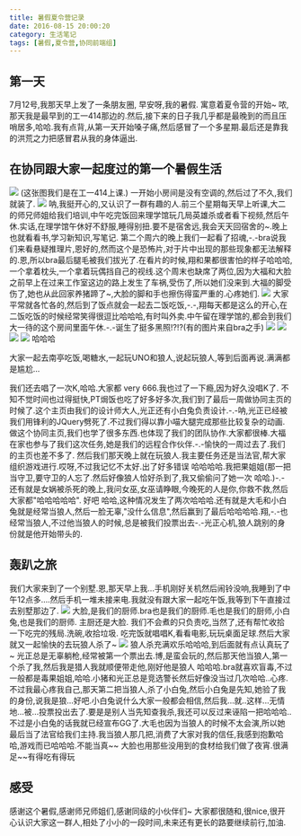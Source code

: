 ```yaml
---
title: 暑假夏令营记录
date: 2016-08-15 20:00:20
category: 生活笔记
tags: [暑假,夏令营,协同前端组]
---
```

## 第一天
7月12号,我那天早上发了一条朋友圈, 早安呀,我的暑假. 寓意着夏令营的开始~ 哝,那天我是最早到的工一414那边的.然后,接下来的日子我几乎都是最晚到的而且压哨居多,哈哈.我有点背,从第一天开始嗓子痛,然后感冒了一个多星期.最后还是靠我的洪荒之力把感冒君从我的身体逼出.
## 在协同跟大家一起度过的第一个暑假生活
![](http://i1.buimg.com/567571/2ecde9607d1dacb7.jpg)
(这张图我们是在工一414上课.)
一开始小房间是没有空调的,然后过了不久,我们就装了.
![](http://i1.buimg.com/567571/cb2d97682cf34195.jpg)
呐,我挺开心的,又认识了一群有趣的人.前三个星期每天早上听课,大二的师兄师姐给我们培训,中午吃完饭回来理学馆玩几局英雄杀或者看下视频,然后午休.实话,在理学馆午休好不舒服,睡得别扭.要不是宿舍远,我会天天回宿舍的~.晚上也就看看书,学习新知识,写笔记. 第二个周六的晚上我们一起看了招魂,-.-bra说我们来看悬疑推理片,恩好的,然而这个是恐怖片,对于片中出现的那些现象都无法解释的.恩,所以bra最后腿毛被我们拔光了.在看片的时候,翔和果都很害怕的样子哈哈哈,一个拿着枕头,一个拿着玩偶挡自己的视线.这个周末也缺席了两位,因为大福和大脸之前早上在过来工作室这边的路上发生了车祸,受伤了,所以她们没来到.大福的脚受伤了,她也从此回家养猪蹄了~,大脸的脚和手也擦伤得蛮严重的.心疼她们.
![](http://i1.buimg.com/567571/7b6db70cfe3fa856.jpg)
大家平常就各忙各的,然后到了饭点就会一起去二饭吃饭,-.-,翔每天都是这么的开心,在二饭吃饭的时候经常笑得很逗比哈哈哈,有时叫外卖.中午留在理学馆的,都会到我们大一待的这个房间里面午休.-.-诞生了挺多黑照!?!?(有的图片来自bra之手)
![](http://i1.buimg.com/567571/bec7d9ee8d71e11f.jpg)
![](http://i1.buimg.com/567571/9add86f567437d22.jpg)
![](http://i1.buimg.com/567571/3902ca1c39947176.jpg)
![](http://i1.buimg.com/567571/bbabb7e12c060f7f.jpg)
哈哈哈

大家一起去南亭吃饭,喝糖水,一起玩UNO和狼人,说起玩狼人,等到后面再说.满满都是尴尬...

我们还去唱了一次K,哈哈.大家都 very 666.我也过了一下瘾,因为好久没唱K了.
不知不觉时间也过得挺快,PT焗饭也吃了好多好多次,我们到了最后一周做协同主页的时候了.这个主页由我们的设计师大人,光正还有小白兔负责设计.-.-呐,光正已经被我们用锋利的JQuery劈死了.不过我们得以靠小喵大腿完成那些比较复杂的动画.做这个协同主页,我们也学了很多东西.也体现了我们的团队协作.大家都很棒.大福在家也参与了我们这次任务,她是我们的远程合作伙伴.-.-愉快的一周过去了.我们的主页也差不多了.
然后我们那天晚上就在玩狼人.我主要任务还是当法官,帮大家组织游戏进行.哎呀,不过我记忆不太好.出了好多错误 哈哈哈哈.我把果姐姐(那一把当守卫,要守卫的人忘了.然后好像狼人恰好杀到了,我又偷偷问了她一次 哈哈.)-.-还有就是女娲被杀死的晚上,我问女巫,女巫请睁眼,今晚死的人是你,你救不救,然后大家都"哈哈哈哈哈". 好吧 哈哈,这种情况发生了两次哈哈哈.还有就是大毛和小白兔就是经常当狼人,然后一脸无辜,"没什么信息",然后赢到了最后哈哈哈哈.翔,-.-也经常当狼人,不过他当狼人的时候,总是被我们投票出去-.-光正心机,狼人跳别的身份就是他开始带头的.
## 轰趴之旅
我们大家来到了一个别墅.恩,那天早上我...手机刚好关机然后闹铃没响,我睡到了中午12点多....然后手机一堆未接来电.我就没有跟大家一起吃午饭,我等到下午直接过去别墅那边了.
![](http://i4.buimg.com/567571/b75d5f9254d21164.jpg)
大脸,是我们的厨师.bra也是我们的厨师.毛也是我们的厨师,小白兔,也是我们的厨师.
主厨还是大脸.
我们不会煮的只负责吃,当然了,还有帮忙收拾一下吃完的残局.洗碗,收拾垃圾.
吃完饭就唱唱K,看看电影,玩玩桌面足球.然后大家就又一起愉快的去玩狼人杀了~
![](http://i1.buimg.com/567571/c6f83883c3ab5a7d.jpg)
狼人杀充满欢乐哈哈哈,到后面就有点认真玩了~
光正总是无辜躺枪,经常被第一个票出去.博,是蛮会玩的,然后那天他当狼人,第一个杀了我,然后我是猎人我就顺便带走他,刚好他是狼人 哈哈哈.bra就喜欢盲毒,不过一般都是毒果姐姐,哈哈.小猪和光正总是竞选警长然后好像没当过几次哈哈..心疼.不过我最心疼我自己,那天第二把当狼人,杀了小白兔,然后小白兔是先知,她验了我的身份,说我是狼...好吧.小白兔说什么大家一般都会相信,然后我...就..这样...无情地...被...投票投出去了.要是是别人当先知查我杀,我还可以反过来诬陷一把哈哈哈..不过是小白兔的话我就已经宣布GG了.大毛也因为当狼人的时候不太会演,所以她最后当了法官给我们主持.我当狼人那几把,消费了大家对我的信任,我感到抱歉哈哈,游戏而已哈哈哈.不能当真~~
大脸也用那些没用到的食材给我们做了夜宵.很满足~~有得吃有得玩
## 感受
感谢这个暑假,感谢师兄师姐们,感谢同级的小伙伴们~
大家都很随和,很nice,很开心认识大家这一群人,相处了小小的一段时间,未来还有更长的路要继续前行,加油.
